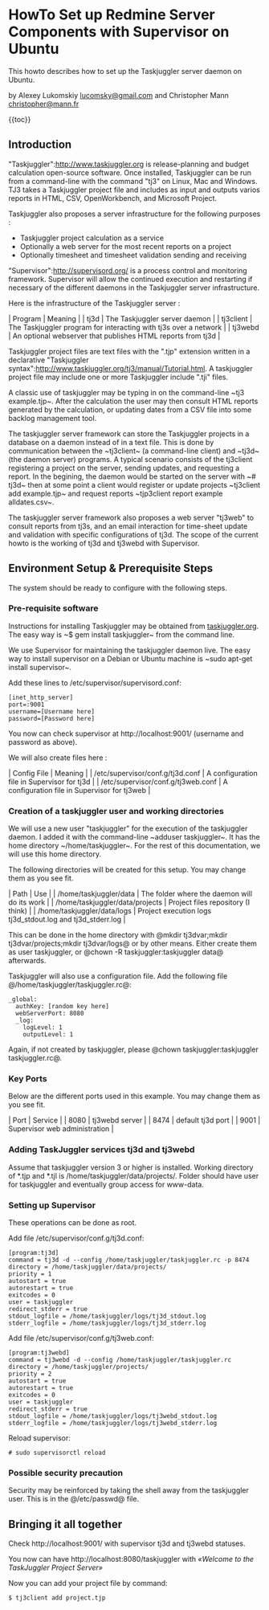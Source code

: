 # HowTo Set up Redmine Server Components with Supervisor on Ubuntu

This howto describes how to set up the Taskjuggler server daemon on Ubuntu. 

by Alexey Lukomskiy <lucomsky@gmail.com> and Christopher Mann <christopher@mann.fr>

{{toc}}

## Introduction

"Taskjuggler":http://www.taskjuggler.org is release-planning and budget calculation open-source software.  Once installed, Taskjuggler can be run from a command-line with the command "tj3" on Linux, Mac and Windows. TJ3 takes a Taskjuggler project file and includes as input and outputs varios reports in HTML, CSV, OpenWorkbench, and Microsoft Project.

Taskjuggler also proposes a server infrastructure for the following purposes :
- Taskjuggler project calculation as a service
- Optionally a web server for the most recent reports on a project
- Optionally timesheet and timesheet validation sending and receiving 

"Supervisor":http://supervisord.org/ is a process control and monitoring framework. Supervisor will allow the continued execution and restarting if necessary of the different daemons in the Taskjuggler server infrastructure.

Here is the infrastructure of the Taskjuggler server :

| Program   | Meaning                                                          |
| tj3d      | The Taskjuggler server daemon                                    |
| tj3client | The Taskjuggler program for interacting with tj3s over a network |
| tj3webd   | An optional webserver that publishes HTML reports from tj3d      |


Taskjuggler project files are text files with the ".tjp" extension written in a declarative "Taskjuggler syntax":http://www.taskjuggler.org/tj3/manual/Tutorial.html. A taskjuggler project file may include one or more Taskjuggler include ".tji" files. 

A classic use of taskjuggler may be typing in on the command-line ~tj3 example.tjp~. After the calculation the user may then consult HTML reports generated by the calculation, or updating dates from a CSV file into some backlog management tool.

The taskjuggler server framework can store the Taskjuggler projects in a database on a daemon instead of in a text file. This is done by communication between the ~tj3client~ (a command-line client) and ~tj3d~ (the daemon server) programs. A typical scenario consists of the tj3client registering a project on the server, sending updates, and requesting a report. In the begining, the daemon would be started on the server with ~# tj3d~ then at some point a client would register or update projects ~tj3client add example.tjp~ and request reports ~tjp3client report example alldates.csv~.

The taskjuggler server framework also proposes a web server "tj3web" to consult reports from tj3s, and an email interaction for time-sheet update and validation with specific configurations of tj3d. The scope of the current howto is the working of tj3d and tj3webd with Supervisor.

## Environment Setup & Prerequisite Steps

The system should be ready to configure with the following steps.

### Pre-requisite software

Instructions for installing Taskjuggler may be obtained from [taskjuggler.org](http://www.taskjuggler.org). The easy way is ~$ gem install taskjuggler~ from the command line.

We use Supervisor for maintaining the taskjuggler daemon live. The easy way to install supervisor on a Debian or Ubuntu machine is ~sudo apt-get install supervisor~.

Add these lines to /etc/supervisor/supervisord.conf:

    [inet_http_server]
    port=:9001
    username=[Username here]
    password=[Password here]

You now can check supervisor at http://localhost:9001/ (username and password as above).

We will also create files here :

| Config File                        | Meaning                                       |
| /etc/supervisor/conf.g/tj3d.conf   | A configuration file in Supervisor for tj3d   |
| /etc/supervisor/conf.g/tj3web.conf | A configuration file in Supervisor for tj3web |

### Creation of a taskjuggler user and working directories

We will use a new user "taskjuggler" for the execution of the taskjuggler daemon. I added it with the command-line ~adduser taskjuggler~. It has the home directory ~/home/taskjuggler~. For the rest of this documentation, we will use this home directory.

The following directories will be created for this setup. You may change them as you see fit.

| Path                            | Use                                                          |
| /home/taskjuggler/data          | The folder where the daemon will do its work                 |
| /home/taskjuggler/data/projects | Project files repository (I think)                           |
| /home/taskjuggler/data/logs     | Project execution logs tj3d\_stdout.log and tj3d\_stderr.log |


This can be done in the home directory with @mkdir tj3dvar;mkdir tj3dvar/projects;mkdir tj3dvar/logs@ or by other means. Either create them as user taskjuggler, or @chown -R taskjuggler:taskjuggler data@ afterwards.

Taskjuggler will also use a configuration file. Add the following file @/home/taskjuggler/taskjuggler.rc@:

    _global:
      authKey: [random key here]
      webServerPort: 8080
      _log:
        logLevel: 1
        outputLevel: 1

Again, if not created by taskjuggler, please @chown taskjuggler:taskjuggler taskjuggler.rc@.

### Key Ports 

Below are the different ports used in this example. You may change them as you see fit.

| Port | Service                       |
| 8080 | tj3webd server                |
| 8474 | default tj3d port             |
| 9001 | Supervisor web administration |


### Adding TaskJuggler services tj3d and tj3webd

Assume that taskjuggler version 3 or higher is installed. Working directory of *.tjp and *.tjl is /home/taskjuggler/data/projects/.  Folder should have user for taskjuggler and eventually group access for www-data.

### Setting up Supervisor

These operations can be done as root.

Add file /etc/supervisor/conf.g/tj3d.conf:
 
    [program:tj3d]
    command = tj3d -d --config /home/taskjuggler/taskjuggler.rc -p 8474
    directory = /home/taskjuggler/data/projects/
    priority = 1
    autostart = true
    autorestart = true
    exitcodes = 0
    user = taskjuggler
    redirect_stderr = true
    stdout_logfile = /home/taskjuggler/logs/tj3d_stdout.log
    stderr_logfile = /home/taskjuggler/logs/tj3d_stderr.log

Add file /etc/supervisor/conf.g/tj3web.conf:

    [program:tj3webd]
    command = tj3webd -d --config /home/taskjuggler/taskjuggler.rc
    directory = /home/taskjuggler/projects/
    priority = 2
    autostart = true
    autorestart = true
    exitcodes = 0
    user = taskjuggler
    redirect_stderr = true
    stdout_logfile = /home/taskjuggler/logs/tj3webd_stdout.log
    stderr_logfile = /home/taskjuggler/logs/tj3webd_stderr.log

Reload supervisor:

    # sudo supervisorctl reload

### Possible security precaution

Security may be reinforced by taking the shell away from the taskjuggler user. This is in the @/etc/passwd@ file.

## Bringing it all together

Check http://localhost:9001/ with supervisor tj3d and tj3webd statuses.

You now can have http://localhost:8080/taskjuggler with *«Welcome to the TaskJuggler Project Server»*

Now you can add your project file by command:

    $ tj3client add project.tjp
